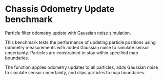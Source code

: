 # Chassis Odometry Update benchmark

Particle filter odometry update with Gaussian noise simulation.

This benchmark tests the performance of updating particle positions using odometry measurements
with added Gaussian noise to simulate sensor uncertainty. Particles are constrained to stay
within specified map boundaries.

The function applies odometry updates to all particles, adds Gaussian noise to simulate
sensor uncertainty, and clips particles to map boundaries. 
